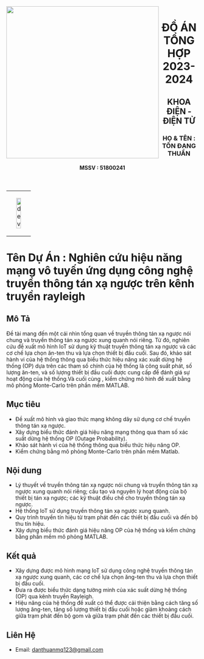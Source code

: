 <img align="left" width="400" src="https://github.githubassets.com/images/modules/profile/profile-first-repo.svg">
<h1 align="center">ĐỒ ÁN TỔNG HỢP 2023-2024</h1>
<p align="center">
  <h2 align="center">KHOA ĐIỆN - ĐIỆN TỬ </h2> 
  <h3 align="center">HỌ & TÊN : TÔN ĐANG THUẦN </h3>
  <h4 align="center">MSSV : 51800241</h4
</p>

<br />


<table style="width:100%;">
  <tr>
    </td>
    <td>
      <p align="center"> 
        <img src="https://camo.githubusercontent.com/7de37139d0b4c1ce40865e799b446c0e963a3dd8fb68d239707237c40604fa3d/68747470733a2f2f63646e2e6472696262626c652e636f6d2f75736572732f3733303730332f73637265656e73686f74732f363538313234332f6176656e746f2e676966" alt="dev" width="50%"/>
      </p>
    </td>
  </tr>
</table>


# Tên Dự Án : Nghiên cứu hiệu năng mạng vô tuyến ứng dụng công nghệ truyền thông tán xạ ngược trên kênh truyền rayleigh
## Mô Tả

Đề tài mang đến một cái nhìn tổng quan về truyền thông tán xạ ngược nói chung và truyền thông tán xạ ngược xung quanh nói riêng. Từ đó, nghiên cứu đề xuất mô hình IoT sử dụng kỹ thuật truyền thông tán xạ ngược và các cơ chế lựa chọn ăn-ten thu và lựa chọn thiết bị đầu cuối. Sau đó, khảo sát hành vi của hệ thống thông qua biểu thức hiệu năng xác xuất dừng hệ thống (OP) dựa trên các tham số chính của hệ thống là công suất phát, số lượng ăn-ten, và số lượng thiết bị đầu cuối được cung cấp để đánh giá sự hoạt động của hệ thống.Và cuối cùng , kiểm chứng mô hình đề xuất bằng mô phỏng Monte-Carlo trên phần mềm MATLAB. 

## Mục tiêu
   
- Đề xuất mô hình và giao thức mạng không dây sử dụng cơ chế truyền thông tán xạ ngược.
- Xây dựng biểu thức đánh giá hiệu năng mạng thông qua tham số xác suất dừng hệ thống OP (Outage Probability).
- Khảo sát hành vi của hệ thống thông qua biểu thức hiệu năng OP.
- Kiểm chứng bằng mô phỏng Monte-Carlo trên phần mềm Matlab.

## Nội dung

- Lý thuyết về truyền thông tán xạ ngược nói chung và truyền thông tán xạ ngược xung quanh nói riêng; cấu tạo và nguyên lý hoạt động của bộ thiết bị tán xạ ngược; các kỹ thuật điều chế cho truyền thông tán xạ ngược.
- Hệ thống IoT sử dụng truyền thông tán xạ ngược xung quanh.
- Quy trình truyền tín hiệu từ trạm phát đến các thiết bị đầu cuối và đến bộ thu tín hiệu. 
- Xây dựng biểu thức đánh giá hiệu năng OP của hệ thống và kiểm chứng bằng phần mềm mô phỏng MATLAB.
## Kết quả
- Xây dựng được mô hình mạng IoT sử dụng công nghệ truyền thông tán xạ ngược xung quanh, các cơ chế lựa chọn ăng-ten thu và lựa chọn thiết bị đầu cuối.
- Đưa ra được biểu thức dạng tường minh của xác suất dừng hệ thống (OP) qua kênh truyền Rayleigh.
- Hiệu năng của hệ thống đề xuất có thể được cải thiện bằng cách tăng số lượng ăng-ten, tăng số lượng thiết bị đầu cuối hoặc giảm khoảng cách giữa trạm phát đến bộ gom và giữa trạm phát đến các thiết bị đầu cuối.

## Liên Hệ
- Email: danthuanmq123@gmail.com
